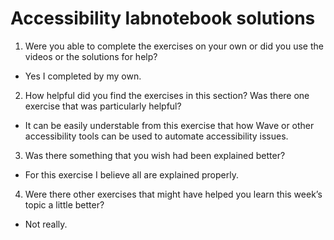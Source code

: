 # Accessibility labnotebook solutions

1. Were you able to complete the exercises on your own or did you use the
videos or the solutions for help?

- Yes I completed by my own.

2. How helpful did you find the exercises in this section? Was there one
exercise that was particularly helpful?

- It can be easily understable from this exercise that how Wave or other accessibility tools can be used to automate accessibility issues.

3. Was there something that you wish had been explained better?

- For this exercise I believe all are explained properly.

4. Were there other exercises that might have helped you learn this week’s
topic a little better?

- Not really.

